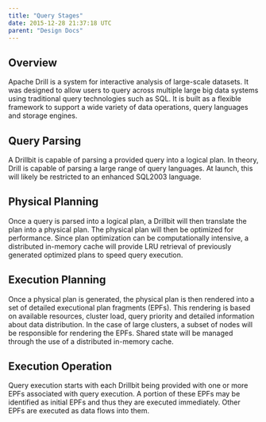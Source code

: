 ```yaml
---
title: "Query Stages"
date: 2015-12-28 21:37:18 UTC
parent: "Design Docs"
---
```

## Overview

Apache Drill is a system for interactive analysis of large-scale datasets. It
was designed to allow users to query across multiple large big data systems
using traditional query technologies such as SQL. It is built as a flexible
framework to support a wide variety of data operations, query languages and
storage engines.

## Query Parsing

A Drillbit is capable of parsing a provided query into a logical plan. In
theory, Drill is capable of parsing a large range of query languages. At
launch, this will likely be restricted to an enhanced SQL2003 language.

## Physical Planning

Once a query is parsed into a logical plan, a Drillbit will then translate the
plan into a physical plan. The physical plan will then be optimized for
performance. Since plan optimization can be computationally intensive, a
distributed in-memory cache will provide LRU retrieval of previously generated
optimized plans to speed query execution.

## Execution Planning

Once a physical plan is generated, the physical plan is then rendered into a
set of detailed executional plan fragments (EPFs). This rendering is based on
available resources, cluster load, query priority and detailed information
about data distribution. In the case of large clusters, a subset of nodes will
be responsible for rendering the EPFs. Shared state will be managed through
the use of a distributed in-memory cache.

## Execution Operation

Query execution starts with each Drillbit being provided with one or more EPFs
associated with query execution. A portion of these EPFs may be identified as
initial EPFs and thus they are executed immediately. Other EPFs are executed
as data flows into them.

